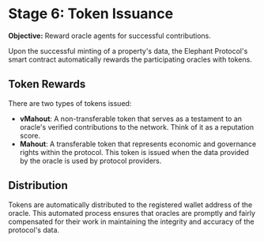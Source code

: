 # Stage 6: Token Issuance

**Objective:** Reward oracle agents for successful contributions.

Upon the successful minting of a property's data, the Elephant Protocol's smart contract automatically rewards the participating oracles with tokens.

## Token Rewards

There are two types of tokens issued:

-   **vMahout**: A non-transferable token that serves as a testament to an oracle's verified contributions to the network. Think of it as a reputation score.
-   **Mahout**: A transferable token that represents economic and governance rights within the protocol. This token is issued when the data provided by the oracle is used by protocol providers.

## Distribution

Tokens are automatically distributed to the registered wallet address of the oracle. This automated process ensures that oracles are promptly and fairly compensated for their work in maintaining the integrity and accuracy of the protocol's data.